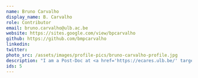 ```yaml
---
name: Bruno Carvalho
display_name: B. Carvalho
role: Contributor
email: bruno.carvalho@ulb.ac.be
website: https://sites.google.com/view/bpcarvalho
github: https://github.com/bmpcarvalho
linkedin: 
twitter: 
photo_src: /assets/images/profile-pics/bruno-carvalho-profile.jpg
description: "I am a Post-Doc at <a href='https://ecares.ulb.be/' target='blank'>ECARES</a>, <a href='https://www.ulb.be/' target='blank'>ULB</a>. I am also affiliated to the Economics for Policy Knowledge Centre, at <a href='https://www2.novasbe.unl.pt/en/' target='blank'>Nova SBE</a> (UNL). My main research interests are related with Political Economy, Fiscal Policy and Public Economics."
ids: 5
---
```

